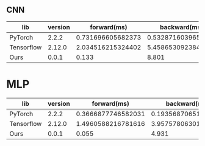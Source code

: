 ## CNN

| lib        | version | forward(ms)       | backward(ms)       |
| ---------- | ------- | ----------------- | ------------------ |
| PyTorch    | 2.2.2   | 0.731696605682373 | 0.5328716039657593 |
| Tensorflow | 2.12.0  | 2.034516215324402 | 5.458653092384338  |
| Ours       | 0.0.1   | 0.133             | 8.801              |

# MLP

| lib        | version | forward(ms)        | backward(ms)        |
| ---------- | ------- | ------------------ | ------------------- |
| PyTorch    | 2.2.2   | 0.3666877746582031 | 0.19356870651245117 |
| Tensorflow | 2.12.0  | 1.4960588216781616 | 3.95757806301117    |
| Ours       | 0.0.1   | 0.055              | 4.931               |
